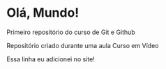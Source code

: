 # Olá, Mundo!
 Primeiro repositório do curso de Git e Github

Repositório criado durante uma aula Curso em Vídeo

Essa linha eu adicionei no site!
